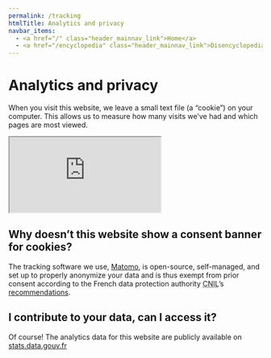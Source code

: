 ```yaml
---
permalink: /tracking
htmlTitle: Analytics and privacy
navbar_items:
  - <a href="/" class="header_mainnav_link">Home</a>
  - <a href="/encyclopedia" class="header_mainnav_link">Disencyclopedia</a>
---
```


# Analytics and privacy

When you visit this website, we leave a small text file (a “cookie”) on your computer. This allows us to measure how many visits we’ve had and which pages are most viewed.  
<iframe src="https://stats.data.gouv.fr/index.php?module=CoreAdminHome&action=optOut&language=en&backgroundColor=&fontColor=&fontSize=&fontFamily=helvetica%20neue"></iframe>

## Why doesn’t this website show a consent banner for cookies?

The tracking software we use, <a href="https://www.matomo.org">Matomo</a>, is open-source, self-managed, and set up to properly anonymize your data and is thus exempt from prior consent according to the French data protection authority <abbr title="Commission Nationale de l'Informatique et des Libertés">CNIL</abbr>’s <a href="https://www.cnil.fr/fr/solutions-pour-la-mesure-daudience" hreflang="fr-FR">recommendations</a>.

## I contribute to your data, can I access it?

Of course! The analytics data for this website are publicly available on <a href="https://stats.data.gouv.fr/index.php?module=CoreHome&action=index&idSite=89&period=range&date=previous30">stats.data.gouv.fr</a>